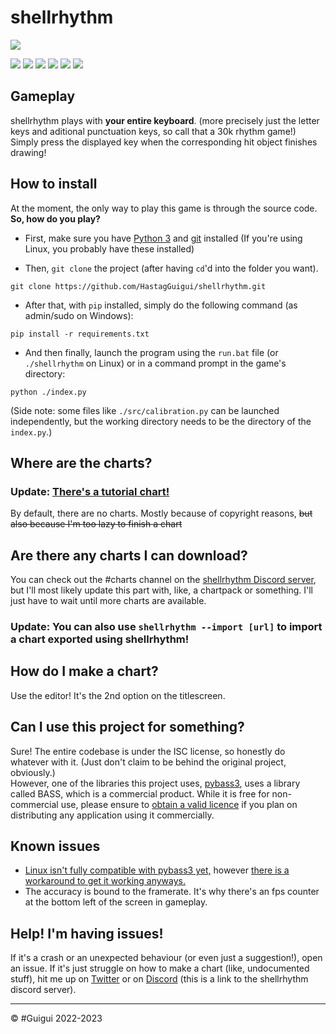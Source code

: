 # shellrhythm
![](./shellrhythm.png)

![](https://img.shields.io/github/issues/HastagGuigui/shellrhythm?style=flat-square) ![](https://img.shields.io/github/forks/HastagGuigui/shellrhythm?style=flat-square) ![](https://img.shields.io/github/stars/HastagGuigui/shellrhythm?color=yellow&style=flat-square) ![](https://img.shields.io/github/license/HastagGuigui/shellrhythm?color=red&style=flat-square) ![](https://img.shields.io/badge/version-1.0-white?style=flat-square) ![](https://img.shields.io/discord/1071432733240332328?label=Join%20the%20Discord&logo=discord&style=flat-square)

## Gameplay

shellrhythm plays with **your entire keyboard**. (more precisely just the letter keys and aditional punctuation keys, so call that a 30k rhythm game!)<br/>
Simply press the displayed key when the corresponding hit object finishes drawing!

## How to install

At the moment, the only way to play this game is through the source code. **So, how do you play?**

- First, make sure you have [Python 3](https://www.python.org/downloads/) and [git](https://git-scm.com/downloads) installed (If you're using Linux, you probably have these installed)

- Then, `git clone` the project (after having `cd`'d into the folder you want). 
```
git clone https://github.com/HastagGuigui/shellrhythm.git
```

- After that, with `pip` installed, simply do the following command (as admin/sudo on Windows):
```
pip install -r requirements.txt
```

- And then finally, launch the program using the `run.bat` file (or `./shellrhythm` on Linux) or in a command prompt in the game's directory:
```
python ./index.py
```
(Side note: some files like `./src/calibration.py` can be launched independently, but the working directory needs to be the directory of the `index.py`.)

## Where are the charts?

### Update: [There's a tutorial chart!](https://cdn.discordapp.com/attachments/1071443037198225508/1076085157586534472/tutorial.zip)
By default, there are no charts. Mostly because of copyright reasons, ~~but also because I'm too lazy to finish a chart~~

## Are there any charts I can download?

You can check out the #charts channel on the [shellrhythm Discord server](https://discord.gg/artQgD3Y8V), but I'll most likely update this part with, like, a chartpack or something. I'll just have to wait until more charts are available.
### Update: You can also use `shellrhythm --import [url]` to import a chart exported using shellrhythm!

## How do I make a chart?

Use the editor! It's the 2nd option on the titlescreen.

## Can I use this project for something?

Sure! The entire codebase is under the ISC license, so honestly do whatever with it. (Just don't claim to be behind the original project, obviously.)<br>
However, one of the libraries this project uses, [pybass3](https://github.com/devdave/pybass3/), uses a library called BASS, which is a commercial product. While it is free for non-commercial use, please ensure to [obtain a valid licence](http://www.un4seen.com/bass.html#license) if you plan on distributing any application using it commercially.

## Known issues

- [Linux isn't fully compatible with pybass3 yet,](https://github.com/devdave/pybass3/issues/2) however [there is a workaround to get it working anyways.](./docs/PYBASS3_LINUX.md)
- The accuracy is bound to the framerate. It's why there's an fps counter at the bottom left of the screen in gameplay.

## Help! I'm having issues!

If it's a crash or an unexpected behaviour (or even just a suggestion!), open an issue.
If it's just struggle on how to make a chart (like, undocumented stuff), hit me up on [Twitter](https://twitter.com/_GuiguiYT) or on [Discord](https://discord.gg/artQgD3Y8V) (this is a link to the shellrhythm discord server).

----
© #Guigui 2022-2023
